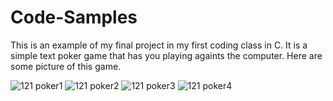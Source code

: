 # Code-Samples
This is an example of my final project in my first coding class in C. It is a simple text poker game that has you playing againts the computer. Here are some picture of this game. 

![121 poker1](https://user-images.githubusercontent.com/32000834/34200809-53547272-e527-11e7-9b1c-33727bb12bd9.jpg)
![121 poker2](https://user-images.githubusercontent.com/32000834/34200812-55246f76-e527-11e7-8fd5-aa37fc7d5e51.jpg)
![121 poker3](https://user-images.githubusercontent.com/32000834/34200817-574badb4-e527-11e7-815f-ef7a7d75d5e5.jpg)
![121 poker4](https://user-images.githubusercontent.com/32000834/34200819-59ee7aa6-e527-11e7-8b8a-ebfee1cb7110.jpg)
